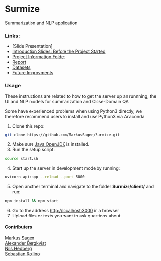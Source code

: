 # Surmize
Summarization and NLP application  
  
  
### Links:
- [Slide Presentation]
- [Introduction Slides: Before the Project Started](https://www.notion.so/PowerPoint-f21825f57a6446c28963273e816bd053)  
- [Project Information Folder](https://www.notion.so/Summarize-App-c834b35bb7d748c4a57662652b9ce326)
- [Report](#TODO)
- [Datasets](#TODO)
- [Future Improvments](#TODO)
  
  
### Usage 
These instructions are related to how to get the server up an runnning, the UI and NLP models for summarization and Close-Domain QA.    
   
Some have experienced problems when using Python3 directly, we therefore recommend users to install and use Python3 via Anaconda

1. Clone this repo:
```bash
git clone https://github.com/MarkusSagen/Surmize.git
```
2. Make sure [Java OpenJDK](https://openjdk.java.net/install/) is installed.
3. Run the setup script:
```bash
source start.sh
```
4. Start up the server in development mode by running:
```bash
uvicorn api:app --reload --port 5000
```
5. Open another terminal and navigate to the folder **Surmize/client/** and run:
```bash
npm install && npm start
```
6. Go to the address [http://localhost:3000](http://localhost:3000) in a browser
7. Upload files or texts you want to ask questions about



#### Contributers  
[Markus Sagen](https://github.com/MarkusSagen)  
[Alexander Bergkvist](https://github.com/AlexanderBergkvist)  
[Nils Hedberg](https://github.com/nilshugo)  
[Sebastian Rollino](https://github.com/sebbersk)  
